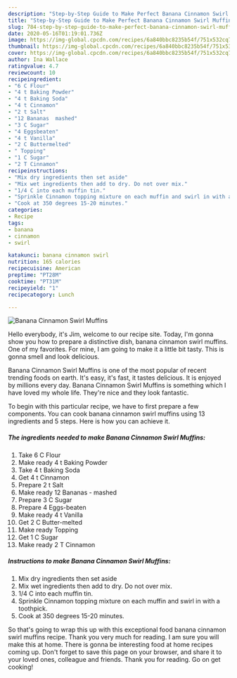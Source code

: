 ```yaml
---
description: "Step-by-Step Guide to Make Perfect Banana Cinnamon Swirl Muffins"
title: "Step-by-Step Guide to Make Perfect Banana Cinnamon Swirl Muffins"
slug: 784-step-by-step-guide-to-make-perfect-banana-cinnamon-swirl-muffins
date: 2020-05-16T01:19:01.736Z
image: https://img-global.cpcdn.com/recipes/6a840bbc8235b54f/751x532cq70/banana-cinnamon-swirl-muffins-recipe-main-photo.jpg
thumbnail: https://img-global.cpcdn.com/recipes/6a840bbc8235b54f/751x532cq70/banana-cinnamon-swirl-muffins-recipe-main-photo.jpg
cover: https://img-global.cpcdn.com/recipes/6a840bbc8235b54f/751x532cq70/banana-cinnamon-swirl-muffins-recipe-main-photo.jpg
author: Ina Wallace
ratingvalue: 4.7
reviewcount: 10
recipeingredient:
- "6 C Flour"
- "4 t Baking Powder"
- "4 t Baking Soda"
- "4 t Cinnamon"
- "2 t Salt"
- "12 Bananas  mashed"
- "3 C Sugar"
- "4 Eggsbeaten"
- "4 t Vanilla"
- "2 C Buttermelted"
- " Topping"
- "1 C Sugar"
- "2 T Cinnamon"
recipeinstructions:
- "Mix dry ingredients then set aside"
- "Mix wet ingredients then add to dry. Do not over mix."
- "1/4 C into each muffin tin."
- "Sprinkle Cinnamon topping mixture on each muffin and swirl in with a toothpick."
- "Cook at 350 degrees 15-20 minutes."
categories:
- Recipe
tags:
- banana
- cinnamon
- swirl

katakunci: banana cinnamon swirl 
nutrition: 165 calories
recipecuisine: American
preptime: "PT28M"
cooktime: "PT31M"
recipeyield: "1"
recipecategory: Lunch

---
```



![Banana Cinnamon Swirl Muffins](https://img-global.cpcdn.com/recipes/6a840bbc8235b54f/751x532cq70/banana-cinnamon-swirl-muffins-recipe-main-photo.jpg)

Hello everybody, it's Jim, welcome to our recipe site. Today, I'm gonna show you how to prepare a distinctive dish, banana cinnamon swirl muffins. One of my favorites. For mine, I am going to make it a little bit tasty. This is gonna smell and look delicious.



Banana Cinnamon Swirl Muffins is one of the most popular of recent trending foods on earth. It's easy, it's fast, it tastes delicious. It is enjoyed by millions every day. Banana Cinnamon Swirl Muffins is something which I have loved my whole life. They're nice and they look fantastic.


To begin with this particular recipe, we have to first prepare a few components. You can cook banana cinnamon swirl muffins using 13 ingredients and 5 steps. Here is how you can achieve it.

<!--inarticleads1-->

##### The ingredients needed to make Banana Cinnamon Swirl Muffins:

1. Take 6 C Flour
1. Make ready 4 t Baking Powder
1. Take 4 t Baking Soda
1. Get 4 t Cinnamon
1. Prepare 2 t Salt
1. Make ready 12 Bananas - mashed
1. Prepare 3 C Sugar
1. Prepare 4 Eggs-beaten
1. Make ready 4 t Vanilla
1. Get 2 C Butter-melted
1. Make ready  Topping
1. Get 1 C Sugar
1. Make ready 2 T Cinnamon




<!--inarticleads2-->

##### Instructions to make Banana Cinnamon Swirl Muffins:

1. Mix dry ingredients then set aside
1. Mix wet ingredients then add to dry. Do not over mix.
1. 1/4 C into each muffin tin.
1. Sprinkle Cinnamon topping mixture on each muffin and swirl in with a toothpick.
1. Cook at 350 degrees 15-20 minutes.




So that's going to wrap this up with this exceptional food banana cinnamon swirl muffins recipe. Thank you very much for reading. I am sure you will make this at home. There is gonna be interesting food at home recipes coming up. Don't forget to save this page on your browser, and share it to your loved ones, colleague and friends. Thank you for reading. Go on get cooking!
